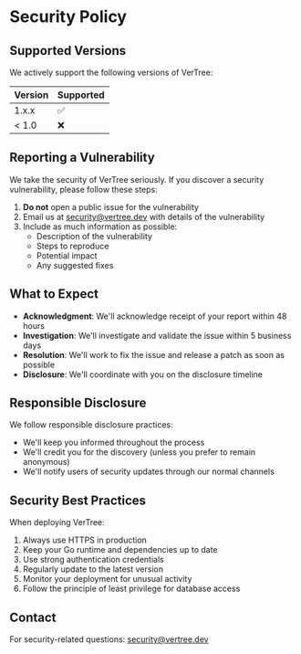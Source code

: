 # Security Policy

## Supported Versions

We actively support the following versions of VerTree:

| Version | Supported          |
| ------- | ------------------ |
| 1.x.x   | :white_check_mark: |
| < 1.0   | :x:                |

## Reporting a Vulnerability

We take the security of VerTree seriously. If you discover a security vulnerability, please follow these steps:

1. **Do not** open a public issue for the vulnerability
2. Email us at security@vertree.dev with details of the vulnerability
3. Include as much information as possible:
   - Description of the vulnerability
   - Steps to reproduce
   - Potential impact
   - Any suggested fixes

## What to Expect

- **Acknowledgment**: We'll acknowledge receipt of your report within 48 hours
- **Investigation**: We'll investigate and validate the issue within 5 business days
- **Resolution**: We'll work to fix the issue and release a patch as soon as possible
- **Disclosure**: We'll coordinate with you on the disclosure timeline

## Responsible Disclosure

We follow responsible disclosure practices:

- We'll keep you informed throughout the process
- We'll credit you for the discovery (unless you prefer to remain anonymous)
- We'll notify users of security updates through our normal channels

## Security Best Practices

When deploying VerTree:

1. Always use HTTPS in production
2. Keep your Go runtime and dependencies up to date
3. Use strong authentication credentials
4. Regularly update to the latest version
5. Monitor your deployment for unusual activity
6. Follow the principle of least privilege for database access

## Contact

For security-related questions: security@vertree.dev

